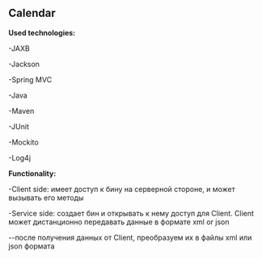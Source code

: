 <h2>Calendar</h2>
<p></p>
<p><b>Used technologies:</b></p>
<p>-JAXB</p>
<p>-Jackson</p>
<p>-Spring MVC</p>
<p>-Java</p>
<p>-Maven</p>
<p>-JUnit</p>
<p>-Mockito</p>
<p>-Log4j</p>
<p></p>
<p><b>Functionality:</b></p>
<p>-Client side: имеет доступ к бину на серверной стороне, и может вызывать его методы</p>
<p>-Service side: создает бин и открывать к нему доступ для Client. Client может дистанционно передавать данные в формате xml or json</p>
<p>--после получения данных от Client, преобразуем их в файлы xml или json формата</p>